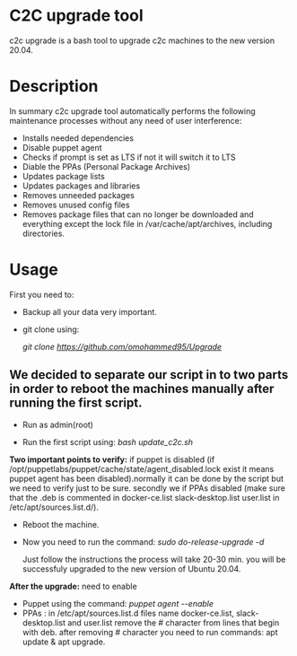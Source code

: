 # C2C upgrade tool

c2c upgrade is a bash tool to upgrade c2c machines to the new version 20.04.


# Description

In summary c2c upgrade tool automatically performs the following maintenance processes without any need of user interference:

* Installs needed dependencies
* Disable puppet agent
* Checks if prompt is set as LTS if not it will switch it to LTS
* Diable the PPAs (Personal Package Archives)
* Updates package lists
* Updates packages and libraries
* Removes unneeded packages
* Removes unused config files
* Removes package files that can no longer be downloaded and everything except the lock file in /var/cache/apt/archives, including directories.

# Usage

First you need to:

* Backup all your data very important.

* git clone using:

  *git clone https://github.com/omohammed95/Upgrade*

## We decided to separate our script in to two parts in order to reboot the machines manually after running the first script.

* Run as admin(root)

* Run the first script using: 
*bash update_c2c.sh*


**Two important points to verify:** if puppet is disabled (if /opt/puppetlabs/puppet/cache/state/agent_disabled.lock exist it means puppet agent has been disabled).normally it can be done by the script but we need to verify just to be sure. secondly we if PPAs disabled (make sure that the .deb is commented in docker-ce.list slack-desktop.list user.list in /etc/apt/sources.list.d/).

* Reboot the machine.
* Now you need to run the command: 
*sudo  do-release-upgrade -d*

  Just follow the instructions the process will take 20-30 min. you will be successfuly upgraded to the new version of Ubuntu 20.04. 
  
**After the upgrade:** need to enable
* Puppet using the command:        *puppet agent --enable* 
* PPAs : in /etc/apt/sources.list.d files name docker-ce.list, slack-desktop.list and user.list  remove the # character from lines that begin with deb. after removing # character you need to run commands: apt update & apt upgrade.
